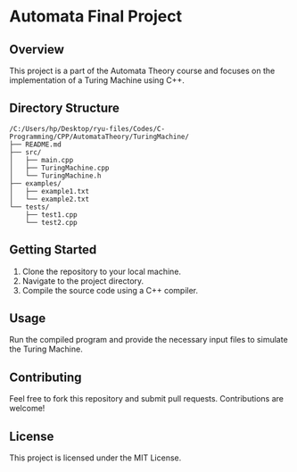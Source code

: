# Automata Final Project

## Overview

This project is a part of the Automata Theory course and focuses on the implementation of a Turing Machine using C++.

## Directory Structure

```
/C:/Users/hp/Desktop/ryu-files/Codes/C-Programming/CPP/AutomataTheory/TuringMachine/
├── README.md
├── src/
│   ├── main.cpp
│   ├── TuringMachine.cpp
│   └── TuringMachine.h
├── examples/
│   ├── example1.txt
│   └── example2.txt
└── tests/
    ├── test1.cpp
    └── test2.cpp
```

## Getting Started

1. Clone the repository to your local machine.
2. Navigate to the project directory.
3. Compile the source code using a C++ compiler.

## Usage

Run the compiled program and provide the necessary input files to simulate the Turing Machine.

## Contributing

Feel free to fork this repository and submit pull requests. Contributions are welcome!

## License

This project is licensed under the MIT License.
